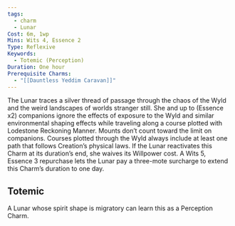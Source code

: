 ```yaml
---
tags:
  - charm
  - Lunar
Cost: 6m, 1wp
Mins: Wits 4, Essence 2
Type: Reflexive
Keywords:
  - Totemic (Perception)
Duration: One hour
Prerequisite Charms:
  - "[[Dauntless Yeddim Caravan]]"
---
```

The Lunar traces a silver thread of passage through the chaos of the Wyld and the weird landscapes of worlds stranger still. She and up to (Essence x2) companions ignore the effects of exposure to the Wyld and similar environmental shaping effects while traveling along a course plotted with Lodestone Reckoning Manner. Mounts don’t count toward the limit on companions. Courses plotted through the Wyld always include at least one path that follows Creation’s physical laws. If the Lunar reactivates this Charm at its duration’s end, she waives its Willpower cost. A Wits 5, Essence 3 repurchase lets the Lunar pay a three-mote surcharge to extend this Charm’s duration to one day. 
## Totemic 

A Lunar whose spirit shape is migratory can learn this as a Perception Charm.